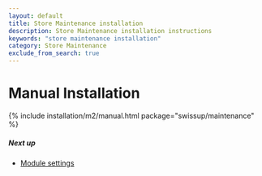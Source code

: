 ```yaml
---
layout: default
title: Store Maintenance installation
description: Store Maintenance installation instructions
keywords: "store maintenance installation"
category: Store Maintenance
exclude_from_search: true
---
```


# Manual Installation

{% include installation/m2/manual.html package="swissup/maintenance" %}

##### Next up

- [Module settings](../../settings)
